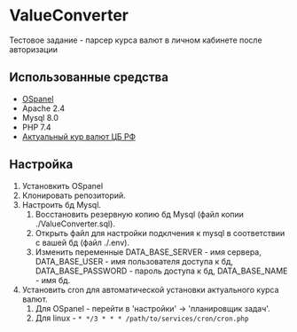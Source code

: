 # ValueConverter
 Тестовое задание - парсер курса валют в личном кабинете после авторизации

## Использованные средства
 - [OSpanel](https://ospanel.io/)
 - Apache 2.4
 - Mysql 8.0
 - PHP 7.4
 - [Актуальный кур валют ЦБ РФ](http://www.cbr.ru/scripts/XML_daily.asp)

## Настройка
 1. Установкить OSpanel
 2. Клонировать репозиторий.
 3. Настроить бд Mysql.
    1. Восстановить резервную копию бд Mysql (файл копии ./ValueConverter.sql).
    2. Открыть файл для настройки подклчения к mysql в соответствии с вашей бд (файл ./.env).
    3. Изменить переменные DATA_BASE_SERVER - имя сервера, DATA_BASE_USER - имя пользователя доступа к бд, DATA_BASE_PASSWORD - пароль доступа к бд, DATA_BASE_NAME - имя бд.
 4. Установить cron для автоматической установки актуального курса валют. 
    1. Для OSpanel - перейти в 'настройки' -> 'планировщик задач'.
    2. Для linux - `* */3 * * * /path/to/services/cron/cron.php`